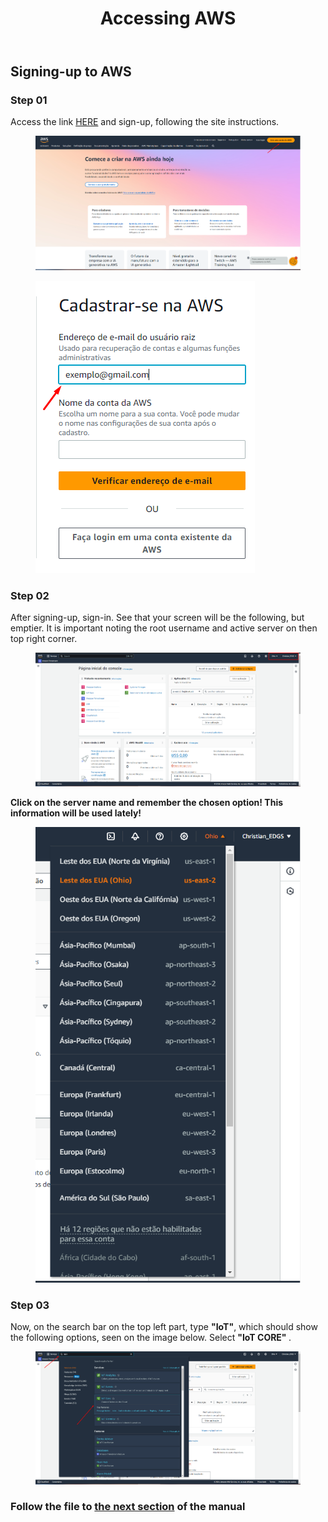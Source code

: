 <!DOCTYPE html>
<html lang="pt-BR">
<head>
<meta charset="UTF-8">
</head>
<body>
<header>
  <h1>Accessing AWS</h1>
</header>
<main>
  <section>
    <h2>Signing-up to AWS</h2>
    <article>
      <h3>Step 01</h3>
      <p>
        Access the link <a href="https://aws.amazon.com/" target="_blank" rel="noopener">HERE</a> and sign-up, following the site instructions.
      </p>
      <figure>
        <img src="https://github.com/Thiago5B/Projeto_IoT-SE/blob/main/img/Crie_conta.png" alt="Sign-up account screen on AWS">
      </figure>
      <figure>
        <img src="https://github.com/Thiago5B/Projeto_IoT-SE/blob/main/img/Crie_conta_raiz.png">
      </figure>
    </article>
    <article>
      <h3>Step 02</h3>
      <p>
        After signing-up, sign-in. See that your screen will be the following, but emptier. It is important noting the root username and active server on then top right corner.
        <figure>
        <img src="https://github.com/Thiago5B/Projeto_IoT-SE/blob/main/img/aws_3.png">
        </figure>
      </p>
      <p>
        <strong>Click on the server name and remember the chosen option! This information will be used lately!</strong>
        <figure>
        <img src="https://github.com/Thiago5B/Projeto_IoT-SE/blob/main/img/aws_4.png">
        </figure>
      </p>
      <h3>Step 03</h3>
      <p>
        Now, on the search bar on the top left part, type <strong>"IoT"</strong>, which should show the following options, seen on the image below. Select <strong> "IoT CORE" </strong>.
        <figure>
        <img src="https://github.com/Thiago5B/Projeto_IoT-SE/blob/main/img/aws_5.png">
        </figure>
      </p>
    </article>
    <h3>Follow the file to <a href="https://github.com/Thiago5B/Projeto_IoT-SE/blob/main/PT-BR/Manual/2%20-%20Configurando%20%22Coisa%22"><strong> the next section</a></strong> of the manual</h3>
  </section>
</main>
</body>
</html>

